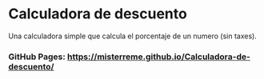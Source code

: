 # Calculadora de descuento
Una calculadora simple que calcula el porcentaje de un numero (sin taxes).
### GitHub Pages: https://misterreme.github.io/Calculadora-de-descuento/
